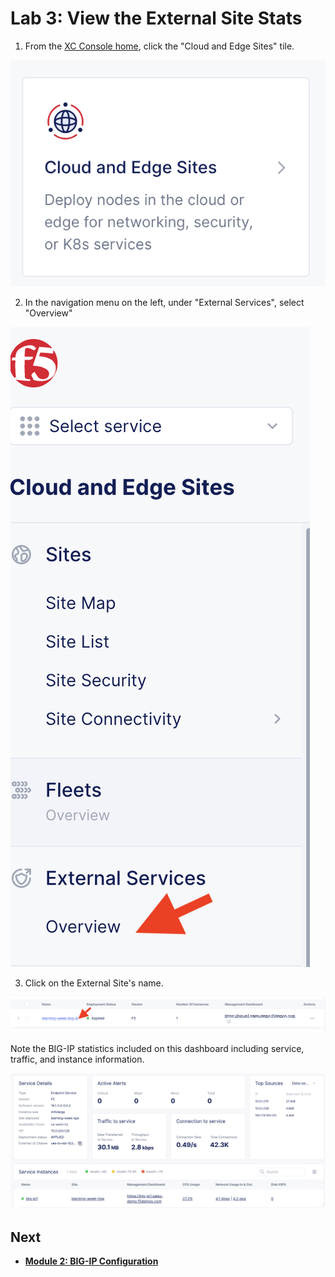 Lab 3: View the External Site Stats
===================================

1. From the [XC Console home](https://f5-sales-demo.console.ves.volterra.io/web/home), click the "Cloud and Edge Sites" tile.

![tile.png](../images/tile.png)

2. In the navigation menu on the left, under "External Services", select "Overview"

![overview.png](../images/overview.png)

3. Click on the External Site's name. 

![external-site.png](../images/external-site.png)

Note the BIG-IP statistics included on this dashboard including service, traffic, and instance information.

![stats.png](../images/stats.png)

Next
----

  - **[Module 2: BIG-IP Configuration](../module2/README.md)**
